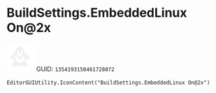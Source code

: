 # BuildSettings.EmbeddedLinux On@2x
![](/img/BuildSettings.EmbeddedLinux%20On@2x.png)
GUID: `1354193150461728072`
```
EditorGUIUtility.IconContent("BuildSettings.EmbeddedLinux On@2x")
```
